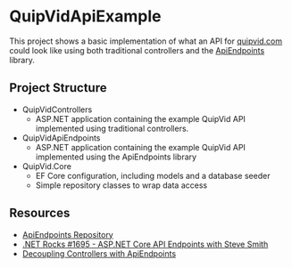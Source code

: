 # QuipVidApiExample

This project shows a basic implementation of what an API for [quipvid.com](https://quipvid.com/) could look like using both traditional controllers and the [ApiEndpoints](https://github.com/ardalis/ApiEndpoints) library.

## Project Structure

- QuipVidControllers
    - ASP.NET application containing the example QuipVid API implemented using traditional controllers.
- QuipVidApiEndpoints
    - ASP.NET application containing the example QuipVid API implemented using the ApiEndpoints library
- QuipVid.Core
    - EF Core configuration, including models and a database seeder
    - Simple repository classes to wrap data access

## Resources

- [ApiEndpoints Repository](https://github.com/ardalis/ApiEndpoints)
- [.NET Rocks #1695 - ASP.NET Core API Endpoints with Steve Smith](https://www.dotnetrocks.com/?show=1695)
- [Decoupling Controllers with ApiEndpoints](https://betweentwobrackets.dev/posts/2020/09/decoupling-controllers-with-apiendpoints/)
